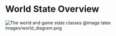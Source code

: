 # World State Overview #

![The world and game state classes](images/world_diagram.png)
@image latex images/world_diagram.png